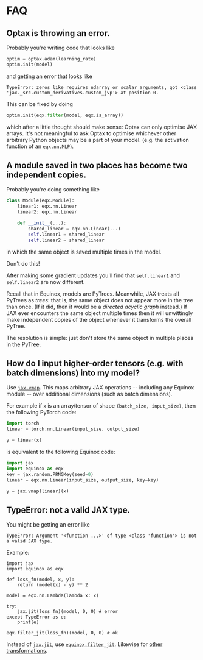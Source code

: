 # FAQ

## Optax is throwing an error.

Probably you're writing code that looks like
```python
optim = optax.adam(learning_rate)
optim.init(model)
```
and getting an error that looks like
```
TypeError: zeros_like requires ndarray or scalar arguments, got <class 'jax._src.custom_derivatives.custom_jvp'> at position 0.
```

This can be fixed by doing
```python
optim.init(eqx.filter(model, eqx.is_array))
```
which after a little thought should make sense: Optax can only optimise JAX arrays. It's not meaningful to ask Optax to optimise whichever other arbitrary Python objects may be a part of your model. (e.g. the activation function of an `eqx.nn.MLP`).

## A module saved in two places has become two independent copies.

Probably you're doing something like
```python
class Module(eqx.Module):
    linear1: eqx.nn.Linear
    linear2: eqx.nn.Linear

    def __init__(...):
        shared_linear = eqx.nn.Linear(...)
        self.linear1 = shared_linear
        self.linear2 = shared_linear
```
in which the same object is saved multiple times in the model.

Don't do this!

After making some gradient updates you'll find that `self.linear1` and `self.linear2` are now different.

Recall that in Equinox, models are PyTrees. Meanwhile, JAX treats all PyTrees as *trees*: that is, the same object does not appear more in the tree than once. (If it did, then it would be a *directed acyclic graph* instead.) If JAX ever encounters the same object multiple times then it will unwittingly make independent copies of the object whenever it transforms the overall PyTree.

The resolution is simple: just don't store the same object in multiple places in the PyTree.

## How do I input higher-order tensors (e.g. with batch dimensions) into my model?

Use [`jax.vmap`](https://jax.readthedocs.io/en/latest/_autosummary/jax.vmap.html#jax.vmap). This maps arbitrary JAX operations -- including any Equinox module -- over additional dimensions (such as batch dimensions).

For example if `x` is an array/tensor of shape `(batch_size, input_size)`, then the following PyTorch code:

```python
import torch
linear = torch.nn.Linear(input_size, output_size)

y = linear(x)
```

is equivalent to the following Equinox code:
```python
import jax
import equinox as eqx
key = jax.random.PRNGKey(seed=0)
linear = eqx.nn.Linear(input_size, output_size, key=key)

y = jax.vmap(linear)(x)
```

## TypeError: not a valid JAX type.

You might be getting an error like
```
TypeError: Argument '<function ...>' of type <class 'function'> is not a valid JAX type.
```
Example:
```python3
import jax
import equinox as eqx

def loss_fn(model, x, y):
    return (model(x) - y) ** 2

model = eqx.nn.Lambda(lambda x: x)

try:
    jax.jit(loss_fn)(model, 0, 0) # error
except TypeError as e:
    print(e)

eqx.filter_jit(loss_fn)(model, 0, 0) # ok
```

Instead of [`jax.jit`](https://jax.readthedocs.io/en/latest/_autosummary/jax.jit.html), use [`equinox.filter_jit`](https://docs.kidger.site/equinox/api/filtering/filtered-transformations/#equinox.filter_jit). Likewise for [other transformations](https://docs.kidger.site/equinox/api/filtering/filtered-transformations/).
